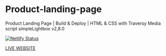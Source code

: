 # Product-landing-page
 Product Landing Page | Build & Deploy | HTML & CSS with Traversy Media
script simpleLightbox v2,8.0

[![Netlify Status](https://api.netlify.com/api/v1/badges/b96e2cf4-8a84-47a2-8a73-2ac7080d3fec/deploy-status)](https://app.netlify.com/sites/product-pagemtl/deploys)


[LIVE WEBSITE](https://product-pagemtl.netlify.app)
